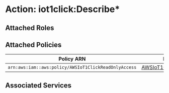 # Action: iot1click:Describe*

## Attached Roles

## Attached Policies

| Policy ARN | Policy Name |
|------------|-------------|
| `arn:aws:iam::aws:policy/AWSIoT1ClickReadOnlyAccess` | [AWSIoT1ClickReadOnlyAccess](../policies.md#awsiot1clickreadonlyaccess) |

## Associated Services

